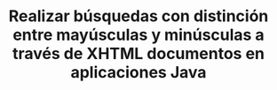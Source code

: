 ---
############################# Static ############################
layout: "auto-gen-gist"
draft: false
path: "es/search/java/case-sensitive/xhtml/"
otherformats: PDF DOC DOT DOCX DOCM DOTX DOTM TXT ODT OTT RTF XLS XLT XLSX XLSM XLSB XLTX XLTM XLA XLAM ODS OTS CSV TSV XML PPT PPS POT PPTX PPTM POTX POTM PPSX PPSM ODP PST OST EML EMLX MSG ONE ZIP  MHTML MD CHM EPUB  FB2 

############################# Head ############################
head_title: "API de Java para realizar búsquedas de texto con distinción entre mayúsculas y minúsculas en documentos XHTML"
head_description: "GroupDocs.Search Java API permite a los programadores realizar búsquedas de texto que distinguen entre mayúsculas y minúsculas y descubrir la estructura exacta de las palabras en documentos XHTML a través de Java."

############################# Header ############################
title: "Realizar búsquedas con distinción entre mayúsculas y minúsculas a través de XHTML documentos en aplicaciones Java"
description: "GroupDocs.Search Java API permite a los desarrolladores de software aplicar búsquedas de texto con distinción entre mayúsculas y minúsculas a través de varios tipos de documentos como PDF, HTML, DOCX, PPTX, XLSX y más en aplicaciones Java."

######################### Download Button #######################
button:
    enable: true

############################# About ############################
about:
    enable: true
    title: "¿Cómo realizar búsquedas con distinción entre mayúsculas y minúsculas en aplicaciones Java?"
    content: |
      La sensibilidad a mayúsculas y minúsculas es una técnica de búsqueda muy útil que describe la capacidad de un programa para diferenciar entre letras mayúsculas (mayúsculas) y minúsculas (pequeñas) en búsquedas web, de bases de datos o de documentos. Es muy importante recordar que, de forma predeterminada, el motor de búsqueda no distingue entre mayúsculas y minúsculas, lo que significa que la búsqueda de la palabra Computadora dará tanto fragmentos con un nombre clave como texto con las palabras Computadora y computadora. Supongamos que necesitamos reducir los resultados de la búsqueda a los que tienen la letra mayúscula 'Computadora', lo que significa que necesitamos una búsqueda que distinga entre mayúsculas y minúsculas. GroupDocs.Search para Java es una API eficaz de búsqueda e indexación de documentos que permite a los desarrolladores de software desarrollar aplicaciones que pueden realizar la búsqueda e indexación de texto para algunos de los tipos de documentos más populares como PDF, HTML, correo electrónico de Outlook, Microsoft Office Word, hojas de cálculo de Excel, Presentaciones de PowerPoint, Outlook MSG, PST y muchos más. Además, puede identificar consultas de búsqueda escritas en un idioma que no coincide con la distribución de su teclado.

############################# content ############################
steps:
    enable: true
    block:
    - title_left: "Búsqueda sensible a mayúsculas y minúsculas en XHTML Documentos a través de Java"
      content_left: |
       GroupDocs.Search Java API ha incorporado soporte completo para funciones de búsqueda básicas y avanzadas que permiten a los desarrolladores de software realizar búsquedas que distinguen entre mayúsculas y minúsculas dentro de sus aplicaciones Java con solo un par de líneas de código.
       
        El siguiente ejemplo de código Java muestra cómo lograr una búsqueda que distingue entre mayúsculas y minúsculas con una consulta en el texto en archivos XHTML con solo un par de líneas de código.

      title_right: "Realice una búsqueda que distingue entre mayúsculas y minúsculas en XHTML Files"
      content_right: |
         * Identifique la ruta a la carpeta de índice, así como a la carpeta de documentos.
         * Crear un índice en la carpeta especificada llamando a la instancia de la clase [Index](https://apireference.groupdocs.com/search/java/com.groupdocs.search/Index#Index(java.lang.String))
         * Indexación de documentos de la carpeta especificada llamando a la instancia de la clase [Add](https://apireference.groupdocs.com/search/net/groupdocs.search.index/add/methods/1)
         * Iniciar una nueva instancia de la clase [SearchOptions](https://apireference.groupdocs.com/search/net/groupdocs.search.options/searchoptions)
         * Habilitación de la opción de búsqueda entre mayúsculas y minúsculas llamando al método [UseCaseSensitiveSearch](https://apireference.groupdocs.com/search/net/groupdocs.search.options/searchoptions/properties/usecasesensitivesearch)
         * Definir consulta de búsqueda y comenzar a buscar
         
        
      gisthash: "f5cba2431bcb82d746d2a002b1947d21"
      gistfile: "case-sensitive_in_text_queries_java.java"

    - title_left: "Realice búsquedas sensibles a mayúsculas y minúsculas en forma de objeto a través de Java"
      content_left: |
        GroupDocs.Search Java brinda a los desarrolladores de software el poder de incluir funciones de búsqueda para varios formatos de documentos dentro de sus propias aplicaciones. El siguiente ejemplo de código Java demuestra cómo realizar búsquedas que distinguen entre mayúsculas y minúsculas con una consulta en forma de objeto a través de documentos XHTML. 

      title_right: "Aplicar búsqueda con distinción entre mayúsculas y minúsculas en XHTML Documentos"
      content_right: |
        * Identifique la ruta a la carpeta de índice, así como a la carpeta de documentos.
        * Crear un índice en la carpeta especificada llamando a la instancia de la clase [Index](https://apireference.groupdocs.com/search/java/com.groupdocs.search/Index#Index(java.lang.String))
        * Indexación de documentos de la carpeta especificada llamando a la instancia de la clase [Add](https://apireference.groupdocs.com/search/net/groupdocs.search.index/add/methods/1)
        * Iniciar una nueva instancia de la clase [SearchOptions](https://apireference.groupdocs.com/search/net/groupdocs.search.options/searchoptions)
        * Habilitación de la opción de búsqueda entre mayúsculas y minúsculas llamando al método [UseCaseSensitiveSearch](https://apireference.groupdocs.com/search/net/groupdocs.search.options/searchoptions/properties/usecasesensitivesearch)
        * Crear una consulta de búsqueda en un objeto llamando al método [createWordQuery](https://apireference.groupdocs.com/search/java/com.groupdocs.search/SearchQuery#createWordQuery(java.lang.String))
        * Definir consulta de búsqueda y comenzar a buscar
     
      gisthash: "9e2aee884e199033f89c2c21cde108b7"
      gistfile: "case-sensitive_search_in_object_form_java.java"

    - title_left: "Requisitos del sistema"
      content_left: |
        GroupDocs.Search for Java es compatible con todas las principales plataformas y sistemas operativos. Para obtener una guía completa de requisitos del sistema, visite [requisitos del sistema](https://docs.groupdocs.com/search/java/system-requirements/) antes de ejecutar el código a continuación, asegúrese de tener los siguientes requisitos previos instalados en su sistema:
          * Sistemas Operativos: Microsoft Windows, Linux, Mac OS
          * Compatibilidad con versiones de Java: J2SE 7.0 (1.7), J2SE 8.0 (1.8) o superior
          * Obtenga la última versión de GroupDocs.Search para las API de Java de GroupDocs [Repository](https://repository.groupdocs.com/repo/com/groupdocs/groupdocs-search/)
        
      title_right: "Por qué usar GroupDocs.Search"
      content_right: |
        * Creación de índices de búsqueda tanto en memoria como en disco.
        * Capacidad de indexación de un archivo, secuencia o estructura.
        * Soporte de indexación de documentos protegidos por contraseña.
        * Soporte para la fusión de varios índices.
        * Documento de filtro durante la indexación de búsqueda.
        * Compatibilidad con el corrector ortográfico durante la búsqueda.
        * Los caracteres combinados son totalmente compatibles
        * La combinación de diferentes tipos de búsqueda en una consulta de búsqueda.
        * Compatibilidad con búsquedas de palabras simples y expresiones regulares
        * Totalmente compatible con el reemplazo de alias en las consultas de búsqueda.

demos:
    enable: true
        

more_formats:
    enable: true


back_to_top:
    enable: true
---
